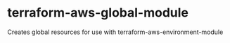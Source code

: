 # terraform-aws-global-module
Creates global resources for use with terraform-aws-environment-module
